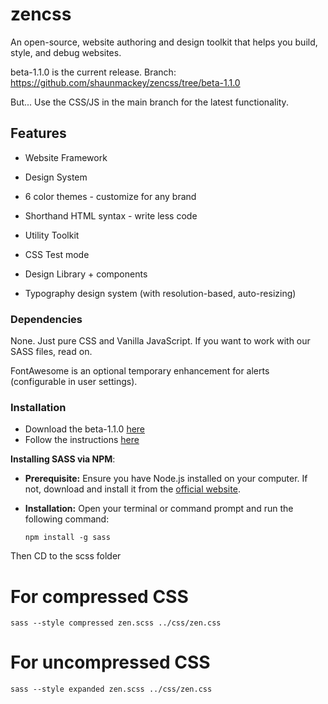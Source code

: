 
# zencss

An open-source, website authoring and design toolkit that helps you build, style, and debug websites.


beta-1.1.0 is the current release. Branch: https://github.com/shaunmackey/zencss/tree/beta-1.1.0

But... Use the CSS/JS in the main branch for the latest functionality.     

## Features

- Website Framework

- Design System 

- 6 color themes - customize for any brand

- Shorthand HTML syntax - write less code

- Utility Toolkit 

- CSS Test mode

- Design Library + components

- Typography design system (with resolution-based, auto-resizing)


### Dependencies

None. Just pure CSS and Vanilla JavaScript. If you want to work with our SASS files, read on.

FontAwesome is an optional temporary enhancement for alerts (configurable in user settings).

  
### Installation

- Download the beta-1.1.0 [here](https://zencss.com/releases/beta-1.1.0.zip) 
- Follow the instructions [here](https://zencss.com/docs/index.html#setup)

  
 **Installing SASS via NPM**:

-   **Prerequisite:** Ensure you have Node.js installed on your computer. If not, download and install it from the [official website](https://nodejs.org/).

-   **Installation:** Open your terminal or command prompt and run the following command:
        
    `npm install -g sass`

Then CD to the scss folder

# For compressed CSS

`sass --style compressed zen.scss ../css/zen.css`


# For uncompressed CSS

`sass --style expanded zen.scss ../css/zen.css`